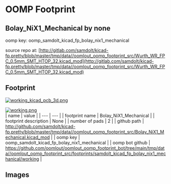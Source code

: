 # OOMP Footprint  
## Bolay_NiX1_Mechanical  by none  
  
oomp key: oomp_samdolt_kicad_fp_bolay_nix1_mechanical  
  
source repo at: [http://gitlab.com/samdolt/kicad-fp.pretty/blob/master/tmp/data//oomlout_oomp_footprint_src/Wurth_WR_FPC_0.5mm_SMT_HTOP_32.kicad_mod](http://gitlab.com/samdolt/kicad-fp.pretty/blob/master/tmp/data//oomlout_oomp_footprint_src/Wurth_WR_FPC_0.5mm_SMT_HTOP_32.kicad_mod)  
## Footprint  
  
[![working_kicad_pcb_3d.png](working_kicad_pcb_3d_600.png)](working_kicad_pcb_3d.png)  
  
[![working.png](working_600.png)](working.png)  
| name | value | 
| --- | --- | 
| footprint name | Bolay_NiX1_Mechanical | 
| footprint description | None | 
| number of pads | 2 | 
| github path | http://github.com/samdolt/kicad-fp.pretty/blob/master/tmp/data//oomlout_oomp_footprint_src/Bolay_NiX1_Mechanical.kicad_mod | 
| oomp key | oomp_samdolt_kicad_fp_bolay_nix1_mechanical | 
| oomp bot github | https://github.com/oomlout/oomlout_oomp_footprint_bot/tree/main/tmp/data//oomlout_oomp_footprint_src/footprints/samdolt_kicad_fp_bolay_nix1_mechanical/working | 
## Images  

